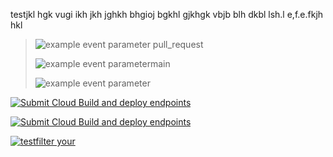 testjkl hgk vugi ikh  jkh jghkh bhgioj bgkhl gjkhgk vbjb blh dkbl lsh.l e,f.e.fkjh
hkl
>![example event parameter](https://github.com/okimaureen/test/actions/workflows/filter.yml/badge.svg?event=pull_request) pull_request
>
>![example event parameter](https://github.com/okimaureen/test/actions/workflows/Anissue.yml/badge.svg?branch=main)main
>
>![example event parameter](https://github.com/okimaureen/test/actions/workflows/filter.yml/badge.svg?branch=main)

[![Submit Cloud Build and deploy endpoints](https://github.com/OKiMaureen/test/actions/workflows/server.yml/badge.svg)](https://github.com/OKiMaureen/test/actions/workflows/server.yml)



[![Submit Cloud Build and deploy endpoints](https://github.com/OKiMaureen/test/actions/workflows/server.yml/badge.svg)](https://github.com/OKiMaureen/test/actions/workflows/server.yml)


[![testfilter your](https://github.com/OKiMaureen/test/actions/workflows/filter.yml/badge.svg)](https://github.com/OKiMaureen/test/actions/workflows/filter.yml)
